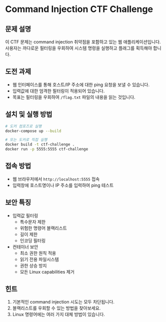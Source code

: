 # Command Injection CTF Challenge

## 문제 설명
이 CTF 문제는 command injection 취약점을 포함하고 있는 웹 애플리케이션입니다. 사용자는 까다로운 필터링을 우회하여 시스템 명령을 실행하고 플래그를 획득해야 합니다.

## 도전 과제
- 웹 인터페이스를 통해 호스트/IP 주소에 대한 ping 요청을 보낼 수 있습니다.
- 입력값에 대한 엄격한 필터링이 적용되어 있습니다.
- 목표는 필터링을 우회하여 `/flag.txt` 파일의 내용을 읽는 것입니다.

## 설치 및 실행 방법
```bash
# 도커 컴포즈로 실행
docker-compose up --build

# 또는 도커로 직접 실행
docker build -t ctf-challenge .
docker run -p 5555:5555 ctf-challenge
```

## 접속 방법
- 웹 브라우저에서 `http://localhost:5555` 접속
- 입력창에 호스트명이나 IP 주소를 입력하여 ping 테스트

## 보안 특징
- 입력값 필터링
  - 특수문자 제한
  - 위험한 명령어 블랙리스트
  - 길이 제한
  - 인코딩 필터링
- 컨테이너 보안
  - 최소 권한 원칙 적용
  - 읽기 전용 파일시스템
  - 권한 상승 방지
  - 모든 Linux capabilities 제거

## 힌트
1. 기본적인 command injection 시도는 모두 차단됩니다.
2. 블랙리스트를 우회할 수 있는 방법을 찾아보세요.
3. Linux 명령어에는 여러 가지 대체 방법이 있습니다.